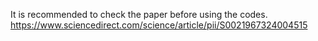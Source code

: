 It is recommended to check the paper before using the codes.
https://www.sciencedirect.com/science/article/pii/S0021967324004515
